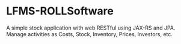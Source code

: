 # LFMS-ROLLSoftware
A simple stock application with web RESTful using JAX-RS and JPA. Manage activities as Costs, Stock, Inventory, Prices, Investors, etc.
